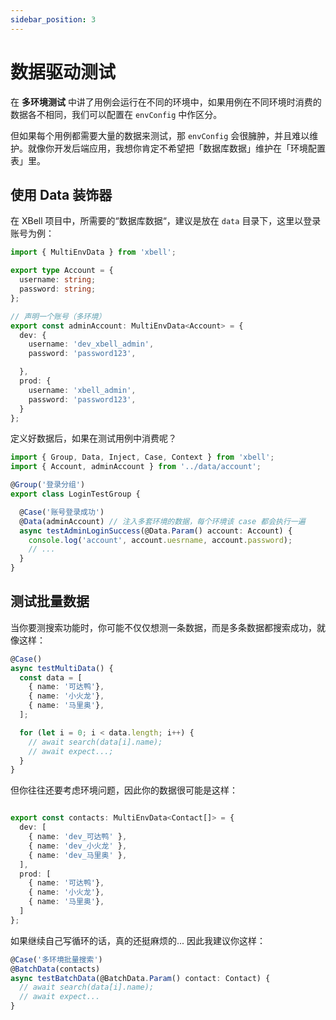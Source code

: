 ```yaml
---
sidebar_position: 3
---
```


# 数据驱动测试

在 **多环境测试** 中讲了用例会运行在不同的环境中，如果用例在不同环境时消费的数据各不相同，我们可以配置在 `envConfig` 中作区分。

但如果每个用例都需要大量的数据来测试，那 `envConfig` 会很臃肿，并且难以维护。就像你开发后端应用，我想你肯定不希望把「数据库数据」维护在「环境配置表」里。

## 使用 Data 装饰器
在 XBell 项目中，所需要的“数据库数据“，建议是放在 `data` 目录下，这里以登录账号为例：
```typescript title="src/data/account.ts"
import { MultiEnvData } from 'xbell';

export type Account = {
  username: string;
  password: string;
};

// 声明一个账号（多环境）
export const adminAccount: MultiEnvData<Account> = {
  dev: {
    username: 'dev_xbell_admin',
    password: 'password123',

  },
  prod: {
    username: 'xbell_admin',
    password: 'password123',
  }
};
```


定义好数据后，如果在测试用例中消费呢？

```typescript title="src/cases/login.test.ts"
import { Group, Data, Inject, Case, Context } from 'xbell';
import { Account, adminAccount } from '../data/account';

@Group('登录分组')
export class LoginTestGroup {

  @Case('账号登录成功')
  @Data(adminAccount) // 注入多套环境的数据，每个环境该 case 都会执行一遍
  async testAdminLoginSuccess(@Data.Param() account: Account) {
    console.log('account', account.uesrname, account.password);
    // ...
  }
}
```

## 测试批量数据
当你要测搜索功能时，你可能不仅仅想测一条数据，而是多条数据都搜索成功，就像这样：
```typescript title="src/cases/search.test.ts"
@Case()
async testMultiData() {
  const data = [
    { name: '可达鸭'},
    { name: '小火龙'},
    { name: '马里奥'},
  ];

  for (let i = 0; i < data.length; i++) {
    // await search(data[i].name);
    // await expect...;
  }
}
```

但你往往还要考虑环境问题，因此你的数据很可能是这样：
```typescript title="src/data/contacts.ts"

export const contacts: MultiEnvData<Contact[]> = {
  dev: [
    { name: 'dev_可达鸭' },
    { name: 'dev_小火龙' },
    { name: 'dev_马里奥' },
  ],
  prod: [
    { name: '可达鸭'},
    { name: '小火龙'},
    { name: '马里奥'},
  ]
};
```

如果继续自己写循环的话，真的还挺麻烦的...
因此我建议你这样：
```typescript title="src/cases/search.test.ts"
@Case('多环境批量搜索')
@BatchData(contacts)
async testBatchData(@BatchData.Param() contact: Contact) {
  // await search(data[i].name);
  // await expect...
}

```